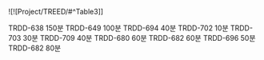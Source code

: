 ![![Project/TREED/#^Table3]]

TRDD-638 150분
TRDD-649 100분
TRDD-694 40분
TRDD-702 10분
TRDD-703 30분
TRDD-709 40분
TRDD-680 60분
TRDD-682 60분
TRDD-696 50분
TRDD-682 80분



